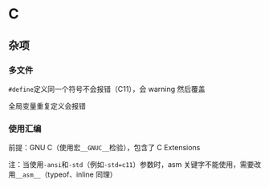 # C


## 杂项
### 多文件
`#define`定义同一个符号不会报错（C11），会 warning 然后覆盖

全局变量重复定义会报错

### 使用汇编
前提：GNU C（使用宏`__GNUC__`检验），包含了 C Extensions

注：当使用`-ansi`和`-std`（例如`-std=c11`）参数时，asm 关键字不能使用，需要改用`__asm__`（typeof、inline 同理）
